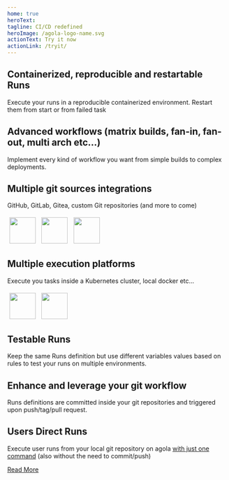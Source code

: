 ```yaml
---
home: true
heroText:
tagline: CI/CD redefined
heroImage: /agola-logo-name.svg
actionText: Try it now
actionLink: /tryit/
---
```



<style>
.logo {
  margin: 0.3rem;
  height:60px;
}

.home .hero h1 {
  display: none;
}

.navbar .site-name {
  display: none;
}
</style>


<div class="features">
  <div class="feature">
    <h2>Containerized, reproducible and restartable Runs</h2>
    <p>Execute your runs in a reproducible containerized environment. Restart them from start or from failed task</p>
  </div>
  <div class="feature">
    <h2>Advanced workflows (matrix builds, fan-in, fan-out, multi arch etc...)</h2>
    <p>Implement every kind of workflow you want from simple builds to complex deployments.</p>
  </div>
  <div class="feature">
    <h2>Multiple git sources integrations</h2>
    <p>GitHub, GitLab, Gitea, custom Git repositories (and more to come)</p>
    <img class="logo" src="/github-logo.svg"/>
    <img class="logo" src="/gitlab-logo.svg"/>
    <img class="logo" src="/gitea-logo.svg"/>
  </div>
  <div class="feature">
    <h2>Multiple execution platforms</h2>
    <p>Execute you tasks inside a Kubernetes cluster, local docker etc...</p>
    <img class="logo" src="/k8s-logo.svg"/>
    <img class="logo" src="/docker-logo.svg"/>
  </div>
  <div class="feature">
    <h2>Testable Runs</h2>
    <p>Keep the same Runs definition but use different variables values based on rules to test your runs on multiple environments.</p>
  </div>
  <div class="feature">
    <h2>Enhance and leverage your git workflow</h2>
    <p>Runs definitions are committed inside your git repositories and triggered upon push/tag/pull request.</p>
  </div>
  <div class="feature">
    <h2>Users Direct Runs</h2>
    <p>Execute user runs from your local git repository on agola <a href="/doc/concepts/user_direct_runs.html" class="nav-link action-button">with just one command</a> (also without the need to commit/push)</p>
  </div>
  <div class="feature">
    <p class="action"><a href="/about/features/" class="nav-link action-button">Read More</a></p>
  </div>
</div>